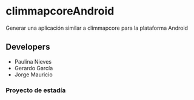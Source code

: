 # climmapcoreAndroid
Generar una aplicación similar a climmapcore para la plataforma Android

## Developers
* Paulina Nieves
* Gerardo García
* Jorge Mauricio


### Proyecto de estadía
